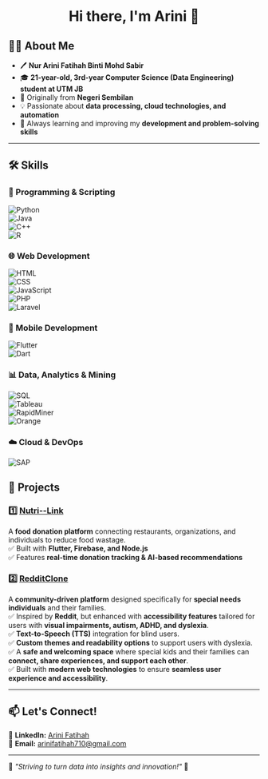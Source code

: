 <h1 align="center">Hi there, I'm Arini 👋</h1>

## 👩‍💻 About Me  
- 🖊️ **Nur Arini Fatihah Binti Mohd Sabir**  
- 🎓 **21-year-old, 3rd-year Computer Science (Data Engineering) student at UTM JB**  
- 📍 Originally from **Negeri Sembilan**  
- 💡 Passionate about **data processing, cloud technologies, and automation**  
- 🚀 Always learning and improving my **development and problem-solving skills**  

---

## 🛠️ Skills  

### 🔹 Programming & Scripting  
![Python](https://img.shields.io/badge/Python-3776AB?style=for-the-badge&logo=python&logoColor=white)  
![Java](https://img.shields.io/badge/Java-ED8B00?style=for-the-badge&logo=java&logoColor=white)  
![C++](https://img.shields.io/badge/C++-00599C?style=for-the-badge&logo=c%2B%2B&logoColor=white)  
![R](https://img.shields.io/badge/R-276DC3?style=for-the-badge&logo=r&logoColor=white)  

### 🌐 Web Development  
![HTML](https://img.shields.io/badge/HTML-E34F26?style=for-the-badge&logo=html5&logoColor=white)  
![CSS](https://img.shields.io/badge/CSS-1572B6?style=for-the-badge&logo=css3&logoColor=white)  
![JavaScript](https://img.shields.io/badge/JavaScript-F7DF1E?style=for-the-badge&logo=javascript&logoColor=black)  
![PHP](https://img.shields.io/badge/PHP-777BB4?style=for-the-badge&logo=php&logoColor=white)  
![Laravel](https://img.shields.io/badge/Laravel-FF2D20?style=for-the-badge&logo=laravel&logoColor=white)  

### 📱 Mobile Development  
![Flutter](https://img.shields.io/badge/Flutter-02569B?style=for-the-badge&logo=flutter&logoColor=white)  
![Dart](https://img.shields.io/badge/Dart-0175C2?style=for-the-badge&logo=dart&logoColor=white)  

### 📊 Data, Analytics & Mining  
![SQL](https://img.shields.io/badge/SQL-4479A1?style=for-the-badge&logo=postgresql&logoColor=white)  
![Tableau](https://img.shields.io/badge/Tableau-E97627?style=for-the-badge&logo=tableau&logoColor=white)  
![RapidMiner](https://img.shields.io/badge/RapidMiner-FF9F1C?style=for-the-badge&logo=rapidminer&logoColor=white)  
![Orange](https://img.shields.io/badge/Orange-FFA500?style=for-the-badge&logo=orange&logoColor=white)  

### ☁️ Cloud & DevOps  
![SAP](https://img.shields.io/badge/SAP-0FAAFF?style=for-the-badge&logo=sap&logoColor=white)  


## 🚀 Projects  

### 1️⃣ [Nutri--Link](https://github.com/arinifthh/Nutri-----Link)  
A **food donation platform** connecting restaurants, organizations, and individuals to reduce food wastage.  
✅ Built with **Flutter, Firebase, and Node.js**  
✅ Features **real-time donation tracking & AI-based recommendations**  

### 2️⃣ [RedditClone](https://github.com/oishylea/RedditClone)  
A **community-driven platform** designed specifically for **special needs individuals** and their families.  
✅ Inspired by **Reddit**, but enhanced with **accessibility features** tailored for users with **visual impairments, autism, ADHD, and dyslexia**.  
✅ **Text-to-Speech (TTS)** integration for blind users.  
✅ **Custom themes and readability options** to support users with dyslexia.  
✅ A **safe and welcoming space** where special kids and their families can **connect, share experiences, and support each other**.  
✅ Built with **modern web technologies** to ensure **seamless user experience and accessibility**.  


---
## 📫 Let's Connect!  

💼 **LinkedIn:** [Arini Fatihah](https://www.linkedin.com/in/arini-fatihah-305172262/)  
📧 **Email:** [arinifatihah710@gmail.com](mailto:arinifatihah710@gmail.com)  

---

🚀 *"Striving to turn data into insights and innovation!"* 🚀  

